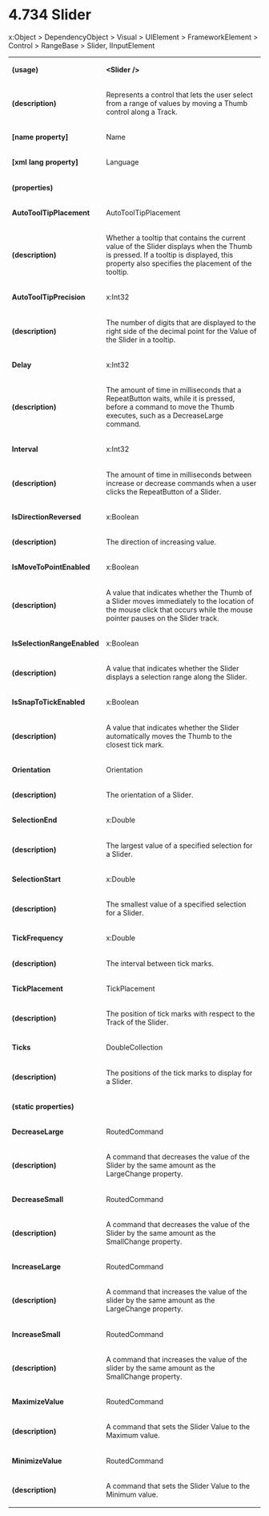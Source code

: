 <html dir="LTR" xmlns:mshelp="http://msdn.microsoft.com/mshelp" xmlns:ddue="http://ddue.schemas.microsoft.com/authoring/2003/5" xmlns:xlink="http://www.w3.org/1999/xlink" xmlns:tool="http://www.microsoft.com/tooltip"><body><input type="hidden" id="userDataCache" class="userDataStyle"><input type="hidden" id="hiddenScrollOffset"><img id="dropDownImage" style="display:none; height:0; width:0;" src="../local/drpdown.gif"><img id="dropDownHoverImage" style="display:none; height:0; width:0;" src="../local/drpdown_orange.gif"><img id="collapseImage" style="display:none; height:0; width:0;" src="../local/collapse.gif"><img id="expandImage" style="display:none; height:0; width:0;" src="../local/exp.gif"><img id="collapseAllImage" style="display:none; height:0; width:0;" src="../local/collall.gif"><img id="expandAllImage" style="display:none; height:0; width:0;" src="../local/expall.gif"><img id="copyImage" style="display:none; height:0; width:0;" src="../local/copycode.gif"><img id="copyHoverImage" style="display:none; height:0; width:0;" src="../local/copycodeHighlight.gif"><div id="header"><h1 class="heading">4.734 Slider</h1></div><div id="mainSection"><div id="mainBody"><div id="allHistory" class="saveHistory" onsave="saveAll()" onload="loadAll()"></div>




<p xmlns:wsd="http://wsdev.schemas.microsoft.com/authoring/2008/2" xmlns:msxsl="urn:schemas-microsoft-com:xslt" xmlns:script="urn:script" xmlns:build="urn:build">
<div id="sectionSection0" class="section" name="collapseableSection"><content xmlns="http://ddue.schemas.microsoft.com/authoring/2003/5" xmlns:wsd="http://wsdev.schemas.microsoft.com/authoring/2008/2" xmlns:msxsl="urn:schemas-microsoft-com:xslt" xmlns:script="urn:script" xmlns:build="urn:build">
				</content></div><div id="sectionSection1" class="section" name="collapseableSection"><content xmlns="http://ddue.schemas.microsoft.com/authoring/2003/5" xmlns:wsd="http://wsdev.schemas.microsoft.com/authoring/2008/2" xmlns:msxsl="urn:schemas-microsoft-com:xslt" xmlns:script="urn:script" xmlns:build="urn:build">
					<p xmlns="">
						<mshelp:link keywords="7badce03-ceb8-4865-86e1-32354d3d3a43" tabindex="0">x:Object</mshelp:link> &gt; <mshelp:link keywords="1ace14c9-325e-437c-b16d-27614f062f42" tabindex="0">DependencyObject</mshelp:link> &gt; <mshelp:link keywords="88fea0d6-0bbb-4a4a-8968-de9678aba3ff" tabindex="0">Visual</mshelp:link> &gt; <mshelp:link keywords="43d104cf-7f2b-48dc-aff1-a1e4be0fa4f8" tabindex="0">UIElement</mshelp:link> &gt; <mshelp:link keywords="cd8a3b6b-b281-4837-a172-885a46e2fa4e" tabindex="0">FrameworkElement</mshelp:link> &gt; <mshelp:link keywords="e3f8a631-4f69-4215-9d7d-347fc3f155d7" tabindex="0">Control</mshelp:link> &gt; <mshelp:link keywords="edb86d8f-ab1b-4aea-900b-4cff1f383fe1" tabindex="0">RangeBase</mshelp:link> &gt; Slider, <mshelp:link keywords="6424ffc8-2703-41c5-9002-c08546d70f56" tabindex="0">IInputElement</mshelp:link></p>
					<p xmlns=""><b></b></p><table class="ProtocolAuthoredTable" xmlns=""><tr>
								<td>
									<p>
										<b>(usage)</b>
									</p>
								</td>
								<td>
									<p>
										<b>&lt;Slider /&gt;</b>
									</p>
								</td>
							</tr><tr>
							<td>
								<p>
									<b>(description)</b>
								</p>
							</td>
							<td>
								<p>Represents a control that lets the user select from a range of values by moving a Thumb control along a Track.</p>
							</td>
						</tr><tr>
							<td>
								<p>
									<b>[name property]</b>
								</p>
							</td>
							<td>
								<p>Name</p>
							</td>
						</tr><tr>
							<td>
								<p>
									<b>[xml lang property]</b>
								</p>
							</td>
							<td>
								<p>Language</p>
							</td>
						</tr><tr>
							<td>
								<p>
									<b>(properties)</b>
								</p>
							</td>
							<td>
							</td>
						</tr><tr>
							<td>
								<p>
									<b>AutoToolTipPlacement</b>
								</p>
							</td>
							<td>
								<p>
									<mshelp:link keywords="ad0ba0a5-6256-4d7b-a72e-6e0ba8696f34" tabindex="0">AutoToolTipPlacement</mshelp:link>
								</p>
							</td>
						</tr><tr>
							<td>
								<p>
									<b>(description)</b>
								</p>
							</td>
							<td>
								<p>Whether a tooltip that contains the current value of the Slider displays when the Thumb is pressed. If a tooltip is displayed, this property also specifies the placement of the tooltip.</p>
							</td>
						</tr><tr>
							<td>
								<p>
									<b>AutoToolTipPrecision</b>
								</p>
							</td>
							<td>
								<p>
									<mshelp:link keywords="d850bb38-448e-4d1c-b369-aa6b616d7f73" tabindex="0">x:Int32</mshelp:link>
								</p>
							</td>
						</tr><tr>
							<td>
								<p>
									<b>(description)</b>
								</p>
							</td>
							<td>
								<p>The number of digits that are displayed to the right side of the decimal point for the Value of the Slider in a tooltip.</p>
							</td>
						</tr><tr>
							<td>
								<p>
									<b>Delay</b>
								</p>
							</td>
							<td>
								<p>
									<mshelp:link keywords="d850bb38-448e-4d1c-b369-aa6b616d7f73" tabindex="0">x:Int32</mshelp:link>
								</p>
							</td>
						</tr><tr>
							<td>
								<p>
									<b>(description)</b>
								</p>
							</td>
							<td>
								<p>The amount of time in milliseconds that a RepeatButton waits, while it is pressed, before a command to move the Thumb executes, such as a DecreaseLarge command.</p>
							</td>
						</tr><tr>
							<td>
								<p>
									<b>Interval</b>
								</p>
							</td>
							<td>
								<p>
									<mshelp:link keywords="d850bb38-448e-4d1c-b369-aa6b616d7f73" tabindex="0">x:Int32</mshelp:link>
								</p>
							</td>
						</tr><tr>
							<td>
								<p>
									<b>(description)</b>
								</p>
							</td>
							<td>
								<p>The amount of time in milliseconds between increase or decrease commands when a user clicks the RepeatButton of a Slider.</p>
							</td>
						</tr><tr>
							<td>
								<p>
									<b>IsDirectionReversed</b>
								</p>
							</td>
							<td>
								<p>
									<mshelp:link keywords="6bd7197b-026f-4b3a-9744-51aaaa6afaa5" tabindex="0">x:Boolean</mshelp:link>
								</p>
							</td>
						</tr><tr>
							<td>
								<p>
									<b>(description)</b>
								</p>
							</td>
							<td>
								<p>The direction of increasing value.</p>
							</td>
						</tr><tr>
							<td>
								<p>
									<b>IsMoveToPointEnabled</b>
								</p>
							</td>
							<td>
								<p>
									<mshelp:link keywords="6bd7197b-026f-4b3a-9744-51aaaa6afaa5" tabindex="0">x:Boolean</mshelp:link>
								</p>
							</td>
						</tr><tr>
							<td>
								<p>
									<b>(description)</b>
								</p>
							</td>
							<td>
								<p>A value that indicates whether the Thumb of a Slider moves immediately to the location of the mouse click that occurs while the mouse pointer pauses on the Slider track.</p>
							</td>
						</tr><tr>
							<td>
								<p>
									<b>IsSelectionRangeEnabled</b>
								</p>
							</td>
							<td>
								<p>
									<mshelp:link keywords="6bd7197b-026f-4b3a-9744-51aaaa6afaa5" tabindex="0">x:Boolean</mshelp:link>
								</p>
							</td>
						</tr><tr>
							<td>
								<p>
									<b>(description)</b>
								</p>
							</td>
							<td>
								<p>A value that indicates whether the Slider displays a selection range along the Slider.</p>
							</td>
						</tr><tr>
							<td>
								<p>
									<b>IsSnapToTickEnabled</b>
								</p>
							</td>
							<td>
								<p>
									<mshelp:link keywords="6bd7197b-026f-4b3a-9744-51aaaa6afaa5" tabindex="0">x:Boolean</mshelp:link>
								</p>
							</td>
						</tr><tr>
							<td>
								<p>
									<b>(description)</b>
								</p>
							</td>
							<td>
								<p>A value that indicates whether the Slider automatically moves the Thumb to the closest tick mark.</p>
							</td>
						</tr><tr>
							<td>
								<p>
									<b>Orientation</b>
								</p>
							</td>
							<td>
								<p>
									<mshelp:link keywords="b561502f-f5f8-4324-b4fe-99c109d2204a" tabindex="0">Orientation</mshelp:link>
								</p>
							</td>
						</tr><tr>
							<td>
								<p>
									<b>(description)</b>
								</p>
							</td>
							<td>
								<p>The orientation of a Slider.</p>
							</td>
						</tr><tr>
							<td>
								<p>
									<b>SelectionEnd</b>
								</p>
							</td>
							<td>
								<p>
									<mshelp:link keywords="c93e33d3-4df2-4b32-99a5-b888bb06634a" tabindex="0">x:Double</mshelp:link>
								</p>
							</td>
						</tr><tr>
							<td>
								<p>
									<b>(description)</b>
								</p>
							</td>
							<td>
								<p>The largest value of a specified selection for a Slider.</p>
							</td>
						</tr><tr>
							<td>
								<p>
									<b>SelectionStart</b>
								</p>
							</td>
							<td>
								<p>
									<mshelp:link keywords="c93e33d3-4df2-4b32-99a5-b888bb06634a" tabindex="0">x:Double</mshelp:link>
								</p>
							</td>
						</tr><tr>
							<td>
								<p>
									<b>(description)</b>
								</p>
							</td>
							<td>
								<p>The smallest value of a specified selection for a Slider.</p>
							</td>
						</tr><tr>
							<td>
								<p>
									<b>TickFrequency</b>
								</p>
							</td>
							<td>
								<p>
									<mshelp:link keywords="c93e33d3-4df2-4b32-99a5-b888bb06634a" tabindex="0">x:Double</mshelp:link>
								</p>
							</td>
						</tr><tr>
							<td>
								<p>
									<b>(description)</b>
								</p>
							</td>
							<td>
								<p>The interval between tick marks.</p>
							</td>
						</tr><tr>
							<td>
								<p>
									<b>TickPlacement</b>
								</p>
							</td>
							<td>
								<p>
									<mshelp:link keywords="d546f680-60af-4f28-b6ae-146e849088af" tabindex="0">TickPlacement</mshelp:link>
								</p>
							</td>
						</tr><tr>
							<td>
								<p>
									<b>(description)</b>
								</p>
							</td>
							<td>
								<p>The position of tick marks with respect to the Track of the Slider.</p>
							</td>
						</tr><tr>
							<td>
								<p>
									<b>Ticks</b>
								</p>
							</td>
							<td>
								<p>
									<mshelp:link keywords="6f70174a-5b17-4456-b11e-3e715dadc18e" tabindex="0">DoubleCollection</mshelp:link>
								</p>
							</td>
						</tr><tr>
							<td>
								<p>
									<b>(description)</b>
								</p>
							</td>
							<td>
								<p>The positions of the tick marks to display for a Slider.</p>
							</td>
						</tr><tr>
							<td>
								<p>
									<b>(static properties)</b>
								</p>
							</td>
							<td>
							</td>
						</tr><tr>
							<td>
								<p>
									<b>DecreaseLarge</b>
								</p>
							</td>
							<td>
								<p>
									<mshelp:link keywords="0d697192-f445-42cb-bae3-dd3eea48ea08" tabindex="0">RoutedCommand</mshelp:link>
								</p>
							</td>
						</tr><tr>
							<td>
								<p>
									<b>(description)</b>
								</p>
							</td>
							<td>
								<p>A command that decreases the value of the Slider by the same amount as the LargeChange property.</p>
							</td>
						</tr><tr>
							<td>
								<p>
									<b>DecreaseSmall</b>
								</p>
							</td>
							<td>
								<p>
									<mshelp:link keywords="0d697192-f445-42cb-bae3-dd3eea48ea08" tabindex="0">RoutedCommand</mshelp:link>
								</p>
							</td>
						</tr><tr>
							<td>
								<p>
									<b>(description)</b>
								</p>
							</td>
							<td>
								<p>A command that decreases the value of the Slider by the same amount as the SmallChange property.</p>
							</td>
						</tr><tr>
							<td>
								<p>
									<b>IncreaseLarge</b>
								</p>
							</td>
							<td>
								<p>
									<mshelp:link keywords="0d697192-f445-42cb-bae3-dd3eea48ea08" tabindex="0">RoutedCommand</mshelp:link>
								</p>
							</td>
						</tr><tr>
							<td>
								<p>
									<b>(description)</b>
								</p>
							</td>
							<td>
								<p>A command that increases the value of the slider by the same amount as the LargeChange property.</p>
							</td>
						</tr><tr>
							<td>
								<p>
									<b>IncreaseSmall</b>
								</p>
							</td>
							<td>
								<p>
									<mshelp:link keywords="0d697192-f445-42cb-bae3-dd3eea48ea08" tabindex="0">RoutedCommand</mshelp:link>
								</p>
							</td>
						</tr><tr>
							<td>
								<p>
									<b>(description)</b>
								</p>
							</td>
							<td>
								<p>A command that increases the value of the slider by the same amount as the SmallChange property.</p>
							</td>
						</tr><tr>
							<td>
								<p>
									<b>MaximizeValue</b>
								</p>
							</td>
							<td>
								<p>
									<mshelp:link keywords="0d697192-f445-42cb-bae3-dd3eea48ea08" tabindex="0">RoutedCommand</mshelp:link>
								</p>
							</td>
						</tr><tr>
							<td>
								<p>
									<b>(description)</b>
								</p>
							</td>
							<td>
								<p>A command that sets the Slider Value to the Maximum value.</p>
							</td>
						</tr><tr>
							<td>
								<p>
									<b>MinimizeValue</b>
								</p>
							</td>
							<td>
								<p>
									<mshelp:link keywords="0d697192-f445-42cb-bae3-dd3eea48ea08" tabindex="0">RoutedCommand</mshelp:link>
								</p>
							</td>
						</tr><tr>
							<td>
								<p>
									<b>(description)</b>
								</p>
							</td>
							<td>
								<p>A command that sets the Slider Value to the Minimum value.</p>
							</td>
						</tr></table>
				</content></div><!--[if gte IE 5]>
			<tool:tip element="languageFilterToolTip" avoidmouse="false"/>
		<![endif]--></div><a name="feedback"></a><span></span></div></body></html>